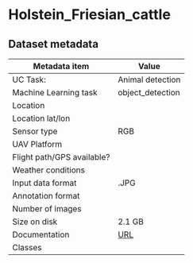 # Holstein_Friesian_cattle


## Dataset metadata
| Metadata item | Value |
| ---- | ---- | 
| UC Task: | Animal detection |
| Machine Learning task | object_detection |
| Location |  |
| Location lat/lon |  | 
| Sensor  type | RGB | 
| UAV Platform |  | 
| Flight path/GPS available? | |
| Weather conditions |  | 
| Input data format | .JPG | 
| Annotation format | |
| Number of images |  | 
| Size on disk | 2.1 GB |
| Documentation | [URL]() |
| Classes | | 
